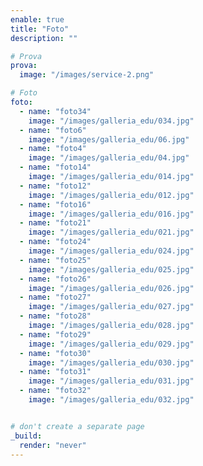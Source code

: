 ```yaml
---
enable: true
title: "Foto"
description: ""

# Prova
prova:
  image: "/images/service-2.png"

# Foto
foto:
  - name: "foto34"
    image: "/images/galleria_edu/034.jpg"
  - name: "foto6"
    image: "/images/galleria_edu/06.jpg"
  - name: "foto4"
    image: "/images/galleria_edu/04.jpg"
  - name: "foto14"
    image: "/images/galleria_edu/014.jpg"
  - name: "foto12"
    image: "/images/galleria_edu/012.jpg"
  - name: "foto16"
    image: "/images/galleria_edu/016.jpg"
  - name: "foto21"
    image: "/images/galleria_edu/021.jpg"
  - name: "foto24"
    image: "/images/galleria_edu/024.jpg"
  - name: "foto25"
    image: "/images/galleria_edu/025.jpg"
  - name: "foto26"
    image: "/images/galleria_edu/026.jpg"
  - name: "foto27"
    image: "/images/galleria_edu/027.jpg"
  - name: "foto28"
    image: "/images/galleria_edu/028.jpg"
  - name: "foto29"
    image: "/images/galleria_edu/029.jpg"
  - name: "foto30"
    image: "/images/galleria_edu/030.jpg"
  - name: "foto31"
    image: "/images/galleria_edu/031.jpg"
  - name: "foto32"
    image: "/images/galleria_edu/032.jpg"


# don't create a separate page
_build:
  render: "never"
---
```

